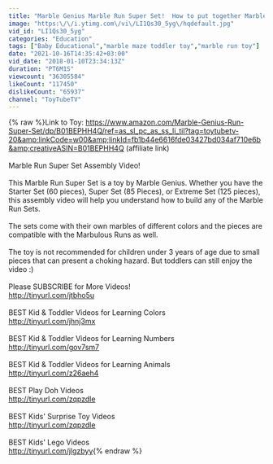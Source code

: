```yaml
---
title: "Marble Genius Marble Run Super Set!  How to put together Marble Run Super Set."
image: "https:\/\/i.ytimg.com\/vi\/LI1Qs30_5yg\/hqdefault.jpg"
vid_id: "LI1Qs30_5yg"
categories: "Education"
tags: ["Baby Educational","marble maze toddler toy","marble run toy"]
date: "2021-10-16T14:35:42+03:00"
vid_date: "2018-01-10T23:34:13Z"
duration: "PT6M1S"
viewcount: "36305584"
likeCount: "117450"
dislikeCount: "65937"
channel: "ToyTubeTV"
---
```

{% raw %}Link to Toy:  <a rel="nofollow" target="blank" href="https://www.amazon.com/Marble-Genius-Run-Super-Set/dp/B01BEPHH4Q/ref=as_sl_pc_as_ss_li_til?tag=toytubetv-20&amp;linkCode=w00&amp;linkId=fb1b44e6616fde03427bd034af710e6b&amp;creativeASIN=B01BEPHH4Q">https://www.amazon.com/Marble-Genius-Run-Super-Set/dp/B01BEPHH4Q/ref=as_sl_pc_as_ss_li_til?tag=toytubetv-20&amp;linkCode=w00&amp;linkId=fb1b44e6616fde03427bd034af710e6b&amp;creativeASIN=B01BEPHH4Q</a> (affiliate link)<br /><br />Marble Run Super Set Assembly Video!  <br /><br />This Marble Run Super Set is a toy by Marble Genius.  Whether you have the Starter Set (60 pieces), Super Set (85 Pieces), or Extreme Set (125 pieces), this assembly video will help you understand how to build any of the Marble Run Sets.<br /><br />The sets come with their own marbles of different colors and the pieces are compatible with the Marbulous Runs as well.<br /><br />The toy is not recommended for children under 3 years of age due to small pieces that can present a choking hazard.  But toddlers can still enjoy the video :)<br /><br />Please SUBSCRIBE for More Videos!<br /><a rel="nofollow" target="blank" href="http://tinyurl.com/jtbho5u">http://tinyurl.com/jtbho5u</a><br /><br />BEST Kid &amp; Toddler Videos for Learning Colors<br /><a rel="nofollow" target="blank" href="http://tinyurl.com/jhnj3mx">http://tinyurl.com/jhnj3mx</a><br /><br />BEST Kid &amp; Toddler Videos for Learning Numbers<br /><a rel="nofollow" target="blank" href="http://tinyurl.com/gov7sm7">http://tinyurl.com/gov7sm7</a><br /><br />BEST Kid &amp; Toddler Videos for Learning Animals<br /><a rel="nofollow" target="blank" href="http://tinyurl.com/z26aeh4">http://tinyurl.com/z26aeh4</a><br /><br />BEST Play Doh Videos<br /><a rel="nofollow" target="blank" href="http://tinyurl.com/zqpzdle">http://tinyurl.com/zqpzdle</a><br /><br />BEST Kids' Surprise Toy Videos<br /><a rel="nofollow" target="blank" href="http://tinyurl.com/zqpzdle">http://tinyurl.com/zqpzdle</a><br /><br />BEST Kids' Lego Videos<br /><a rel="nofollow" target="blank" href="http://tinyurl.com/jlgzbyy">http://tinyurl.com/jlgzbyy</a>{% endraw %}
